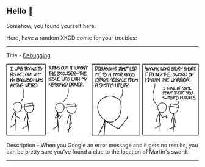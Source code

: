 ## Hello 👀

Somehow, you found yourself here.

Here, have a random XKCD comic for your troubles:

-----------------------------------

Title - [Debugging](https://xkcd.com/1722)

![Debugging](./random_comic.png)

Description - When you Google an error message and it gets no results, you can be pretty sure you've found a clue to the location of Martin's sword.

-----------------------------------